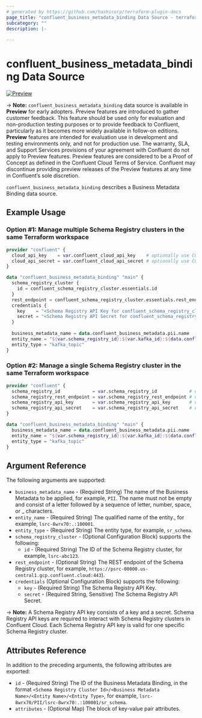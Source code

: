 ```yaml
---
# generated by https://github.com/hashicorp/terraform-plugin-docs
page_title: "confluent_business_metadata_binding Data Source - terraform-provider-confluent"
subcategory: ""
description: |-
   
---
```


# confluent_business_metadata_binding Data Source

[![Preview](https://img.shields.io/badge/Lifecycle%20Stage-Preview-%2300afba)](https://docs.confluent.io/cloud/current/api.html#section/Versioning/API-Lifecycle-Policy)

-> **Note:** `confluent_business_metadata_binding` data source is available in **Preview** for early adopters. Preview features are introduced to gather customer feedback. This feature should be used only for evaluation and non-production testing purposes or to provide feedback to Confluent, particularly as it becomes more widely available in follow-on editions.  
**Preview** features are intended for evaluation use in development and testing environments only, and not for production use. The warranty, SLA, and Support Services provisions of your agreement with Confluent do not apply to Preview features. Preview features are considered to be a Proof of Concept as defined in the Confluent Cloud Terms of Service. Confluent may discontinue providing preview releases of the Preview features at any time in Confluent’s sole discretion.

`confluent_business_metadata_binding` describes a Business Metadata Binding data source.

## Example Usage

### Option #1: Manage multiple Schema Registry clusters in the same Terraform workspace

```terraform
provider "confluent" {
  cloud_api_key    = var.confluent_cloud_api_key    # optionally use CONFLUENT_CLOUD_API_KEY env var
  cloud_api_secret = var.confluent_cloud_api_secret # optionally use CONFLUENT_CLOUD_API_SECRET env var
}

data "confluent_business_metadata_binding" "main" {
  schema_registry_cluster {
    id = confluent_schema_registry_cluster.essentials.id
  }
  rest_endpoint = confluent_schema_registry_cluster.essentials.rest_endpoint
  credentials {
    key    = "<Schema Registry API Key for confluent_schema_registry_cluster.essentials>"
    secret = "<Schema Registry API Secret for confluent_schema_registry_cluster.essentials>"
  }
  
  business_metadata_name = data.confluent_business_metadata.pii.name
  entity_name = "${var.schema_registry_id}:${var.kafka_id}:${data.confluent_kafka_topic.main.topic_name}"
  entity_type = "kafka_topic"
}
```

### Option #2: Manage a single Schema Registry cluster in the same Terraform workspace

```terraform
provider "confluent" {
  schema_registry_id            = var.schema_registry_id            # optionally use SCHEMA_REGISTRY_ID env var
  schema_registry_rest_endpoint = var.schema_registry_rest_endpoint # optionally use SCHEMA_REGISTRY_REST_ENDPOINT env var
  schema_registry_api_key       = var.schema_registry_api_key       # optionally use SCHEMA_REGISTRY_API_KEY env var
  schema_registry_api_secret    = var.schema_registry_api_secret    # optionally use SCHEMA_REGISTRY_API_SECRET env var
}

data "confluent_business_metadata_binding" "main" {
  business_metadata_name = data.confluent_business_metadata.pii.name
  entity_name = "${var.schema_registry_id}:${var.kafka_id}:${data.confluent_kafka_topic.main.topic_name}"
  entity_type = "kafka_topic"
}
```

<!-- schema generated by tfplugindocs -->
## Argument Reference

The following arguments are supported:

- `business_metadata_name` - (Required String) The name of the Business Metadata to be applied, for example, `PII`. The name must not be empty and consist of a letter followed by a sequence of letter, number, space, or _ characters.
- `entity_name` - (Required String) The qualified name of the entity., for example, `lsrc-8wrx70:.:100001`.
- `entity_type` - (Required String) The entity type, for example, `sr_schema`.
- `schema_registry_cluster` - (Optional Configuration Block) supports the following:
    - `id` - (Required String) The ID of the Schema Registry cluster, for example, `lsrc-abc123`.
- `rest_endpoint` - (Optional String) The REST endpoint of the Schema Registry cluster, for example, `https://psrc-00000.us-central1.gcp.confluent.cloud:443`).
- `credentials` (Optional Configuration Block) supports the following:
    - `key` - (Required String) The Schema Registry API Key.
    - `secret` - (Required String, Sensitive) The Schema Registry API Secret.

-> **Note:** A Schema Registry API key consists of a key and a secret. Schema Registry API keys are required to interact with Schema Registry clusters in Confluent Cloud. Each Schema Registry API key is valid for one specific Schema Registry cluster.

## Attributes Reference

In addition to the preceding arguments, the following attributes are exported:

- `id` - (Required String) The ID of the Business Metadata Binding, in the format `<Schema Registry Cluster Id>/<Business Metadata Name>/<Entity Name>/<Entity Type>`, for example, `lsrc-8wrx70/PII/lsrc-8wrx70:.:100001/sr_schema`.
- `attributes` - (Optional Map) The block of key-value pair attributes.
